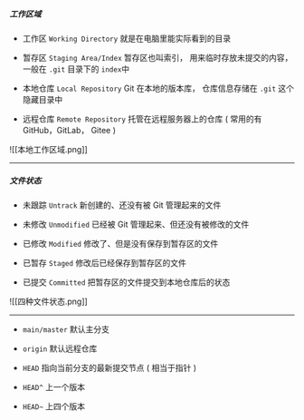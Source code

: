 
##### 工作区域

- 工作区 `Working Directory`
	就是在电脑里能实际看到的目录

- 暂存区 `Staging Area/Index`
	暂存区也叫索引， 用来临时存放未提交的内容， 一般在 `.git` 目录下的 `index`中

- 本地仓库 `Local Repository`
	Git 在本地的版本库， 仓库信息存储在 `.git` 这个隐藏目录中

- 远程仓库 `Remote Repository`
	托管在远程服务器上的仓库 ( 常用的有 GitHub，GitLab， Gitee )

![[本地工作区域.png]]

---
##### 文件状态

- 未跟踪 `Untrack`
	新创建的、还没有被 Git 管理起来的文件

- 未修改 `Unmodified`
	已经被 Git 管理起来、但还没有被修改的文件

- 已修改 `Modified` 
	修改了、但是没有保存到暂存区的文件

- 已暂存 `Staged`
	修改后已经保存到暂存区的文件

- 已提交 `Committed`
	把暂存区的文件提交到本地仓库后的状态

![[四种文件状态.png]]

---

- `main/master`        默认主分支

- `origin`                 默认远程仓库

- `HEAD`                    指向当前分支的最新提交节点 ( 相当于指针 )

- `HEAD^`                  上一个版本

- `HEAD~`                  上四个版本

